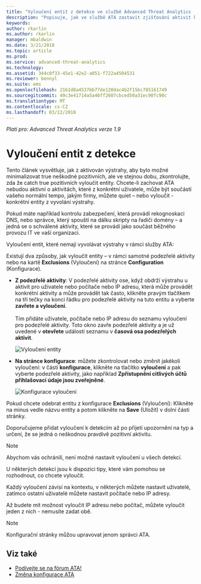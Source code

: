 ```yaml
---
title: "Vyloučení entit z detekce ve službě Advanced Threat Analytics | Dokumentace Microsoftu"
description: "Popisuje, jak ve službě ATA zastavit zjišťování aktivit konkrétních entit jako podezřelých"
keywords: 
author: rkarlin
ms.author: rkarlin
manager: mbaldwin
ms.date: 3/21/2018
ms.topic: article
ms.prod: 
ms.service: advanced-threat-analytics
ms.technology: 
ms.assetid: 344c0f33-45e1-42e2-a051-f722a4504531
ms.reviewer: bennyl
ms.suite: ems
ms.openlocfilehash: 21b1d8a4537bb77de120dac4b2f15bc785161749
ms.sourcegitcommit: 49c3e41714a5a46ff2607cbced50a31ec90fc90c
ms.translationtype: MT
ms.contentlocale: cs-CZ
ms.lasthandoff: 03/22/2018
---
```

*Platí pro: Advanced Threat Analytics verze 1.9*



# <a name="excluding-entities-from-detections"></a>Vyloučení entit z detekce
Tento článek vysvětluje, jak z aktivován výstrahy, aby bylo možné minimalizovat true neškodné pozitivních, ale ve stejnou dobu, zkontrolujte, zda že catch true pozitivních vyloučit entity. Chcete-li zachovat ATA nebudou aktivní o aktivitách, které z konkrétní uživatele, může být součástí vašeho normální tempo, jakým firmy, můžete quiet – nebo vyloučit - konkrétní entity z vyvolání výstrahy.

Pokud máte například kontrolu zabezpečení, která provádí rekognoskaci DNS, nebo správce, který spouští na dálku skripty na řadiči domény – a jedná se o schválené aktivity, které se provádí jako součást běžného provozu IT ve vaší organizaci.

Vyloučení entit, které nemají vyvolávat výstrahy v rámci služby ATA:

Existují dva způsoby, jak vyloučit entity – v rámci samotné podezřelé aktivity nebo na kartě **Exclusions** (Vyloučení) na stránce **Configuration** (Konfigurace).

- **Z podezřelé aktivity**: V podezřelé aktivity ose, když obdrží výstrahu u aktivit pro uživatele nebo počítače nebo IP adresu, která může provádět konkrétní aktivity a může provádět tak často, klikněte pravým tlačítkem na tři tečky na konci řádku pro podezřelé aktivity na tuto entitu a vyberte **zavřete a vyloučení**. <br></br>Tím přidáte uživatele, počítače nebo IP adresu do seznamu vyloučení pro podezřelé aktivity. Toto okno zavře podezřelé aktivity a je už uvedené v **otevřete** události seznamu v **časová osa podezřelých aktivit**.

    ![Vyloučení entity](./media/exclude-in-sa.png)

- **Na stránce konfigurace**: můžete zkontrolovat nebo změnit jakékoli vyloučení: v části **konfigurace**, klikněte na tlačítko **vyloučení** a pak vyberte podezřelé aktivity, jako například  **Zpřístupnění citlivých účtů přihlašovací údaje jsou zveřejněné**.

    ![Konfigurace vyloučení](./media/exclusions-config-page.png)

Pokud chcete odebrat entitu z konfigurace **Exclusions** (Vyloučení): Klikněte na minus vedle názvu entity a potom klikněte na **Save** (Uložit) v dolní části stránky.

Doporučujeme přidat vyloučení k detekcím až po přijetí upozornění na typ a určení, že se jedná o neškodnou pravdivě pozitivní aktivitu. 

> [!NOTE]
> Abychom vás ochránili, není možné nastavit vyloučení u všech detekcí. 

U některých detekcí jsou k dispozici tipy, které vám pomohou se rozhodnout, co chcete vyloučit. 

Každý vyloučení závisí na kontextu, v některých můžete nastavit uživatelé, zatímco ostatní uživatelé můžete nastavit počítače nebo IP adresy. 

Až budete mít možnost vyloučit IP adresu nebo počítač, můžete vyloučit jeden z nich - nemusíte zadat obě.

> [!NOTE]
> Konfigurační stránky můžou upravovat jenom správci ATA.


## <a name="see-also"></a>Viz také
- [Podívejte se na fórum ATA!](https://social.technet.microsoft.com/Forums/security/home?forum=mata)
- [Změna konfigurace ATA](modifying-ata-center-configuration.md)
